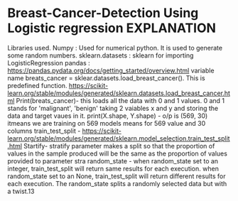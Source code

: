 # Breast-Cancer-Detection Using Logistic regression EXPLANATION
Libraries used.
Numpy : Used for numerical python. It is used to generate some random numbers.
sklearn.datasets : 
sklearn for importing LogisticRegression
pandas : https://pandas.pydata.org/docs/getting_started/overview.html
variable name breats_cancer = sklear.datasets.load_breast_cancer(). This is predefined function. 
https://scikit-learn.org/stable/modules/generated/sklearn.datasets.load_breast_cancer.html
Print(breats_cancer)- this loads all the data with  0 and 1 values. 0 and 1 stands for 'malignant', 'benign'
taking 2 vaiables x and y and storing the data and target vaues in it.
print(X.shape, Y.shape) - o/p is (569, 30) itmeans we are training on 569 models means for 569 value and 30 columns
train_test_split - https://scikit-learn.org/stable/modules/generated/sklearn.model_selection.train_test_split.html
Startify- stratify parameter makes a split so that the proportion of values in the sample produced will be the same as the proportion of values provided to parameter stra
random_state - when random_state set to an integer, train_test_split will return same results for each execution. when random_state set to an None, train_test_split will return different results for each execution. The random_state splits a randomly selected data but with a twist.13
